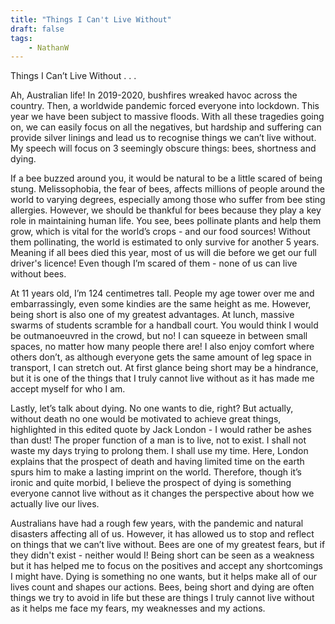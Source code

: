 ```yaml
---
title: "Things I Can't Live Without"
draft: false
tags:
    - NathanW
---
```


Things I Can’t Live Without . . .

Ah, Australian life! In 2019-2020, bushfires wreaked havoc across the country. Then, a worldwide pandemic forced everyone into lockdown. This year we have been subject to massive floods. With all these tragedies going on, we can easily focus on all the negatives, but hardship and suffering can provide silver linings and lead us to recognise things we can’t live without. My speech will focus on 3 seemingly obscure things: bees, shortness and dying.

If a bee buzzed around you, it would be natural to be a little scared of being stung. Melissophobia, the fear of bees, affects millions of people around the world to varying degrees, especially among those who suffer from bee sting allergies. However, we should be thankful for bees because they play a key role in maintaining human life. You see, bees pollinate plants and help them grow, which is vital for the world’s crops - and our food sources! Without them pollinating, the world is estimated to only survive for another 5 years. Meaning if all bees died this year, most of us will die before we get our full driver's licence! Even though I’m scared of them - none of us can live without bees.

At 11 years old, I’m 124 centimetres tall. People my age tower over me and embarrassingly, even some kindies are the same height as me. However, being short is also one of my greatest advantages. At lunch, massive swarms of students scramble for a handball court. You would think I would be outmanoeuvred in the crowd, but no! I can squeeze in between small spaces, no matter how many people there are! I also enjoy comfort where others don’t, as although everyone gets the same amount of leg space in transport, I can stretch out. At first glance being short may be a hindrance, but it is one of the things that I truly cannot live without as it has made me accept myself for who I am.

Lastly, let’s talk about dying. No one wants to die, right? But actually, without death no one would be motivated to achieve great things, highlighted in this edited quote by Jack London - I would rather be ashes than dust! The proper function of a man is to live, not to exist. I shall not waste my days trying to prolong them. I shall use my time. Here, London explains that the prospect of death and having limited time on the earth spurs him to make a lasting imprint on the world. Therefore, though it’s ironic and quite morbid, I believe the prospect of dying is something everyone cannot live without as it changes the perspective about how we actually live our lives.

Australians have had a rough few years, with the pandemic and natural disasters affecting all of us. However, it has allowed us to stop and reflect on things that we can’t live without. Bees are one of my greatest fears, but if they didn't exist - neither would I! Being short can be seen as a weakness but it has helped me to focus on the positives and accept any shortcomings I might have. Dying is something no one wants, but it helps make all of our lives count and shapes our actions. Bees, being short and dying are often things we try to avoid in life but these are things I truly cannot live without as it helps me face my fears, my weaknesses and my actions.     

